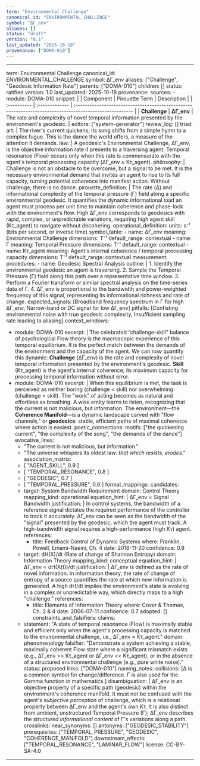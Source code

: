 ```yaml
---
term: "Environmental Challenge"
canonical_id: "ENVIRONMENTAL_CHALLENGE"
symbol: "ΔΓ_env"
aliases: []
status: "draft"
version: "0.1"
last_updated: "2025-10-18"
provenance: ["DOMA-010"]
---
```


---
term: Environmental Challenge
canonical_id: ENVIRONMENTAL_CHALLENGE
symbol: ΔΓ_env
aliases: ["Challenge", "Geodesic Information Rate"]
parents: ["DOMA-010"]
children: []
status: ratified
version: 1.0
last_updated: 2025-10-18
provenance:
  sources:
    - module: DOMA-010
      snippet: |
        | Component | Pirouette Term | Description                                                                                             |
        | :---------- | :------------- | :------------------------------------------------------------------------------------------------------ |
        | **Challenge** | **ΔΓ_env**     | The rate and complexity of novel temporal information presented by the environment's geodesic.          |
  editors: ["system-generator"]
  review_log: []
triad:
  art: |
    The river's current quickens; its song shifts from a simple hymn to a complex fugue. This is the dance the world offers, a measure of the attention it demands.
  law: |
    A geodesic's Environmental Challenge, ΔΓ_env, is the objective information rate it presents to a traversing agent. Temporal resonance (Flow) occurs only when this rate is commensurate with the agent's temporal processing capacity (ΔΓ_env ≈ Kτ_agent).
  philosophy: |
    Challenge is not an obstacle to be overcome, but a signal to be met. It is the necessary environmental demand that invites an agent to rise to its full capacity, turning potential coherence into manifest action. Without challenge, there is no dance.
pirouette_definition: |
  The rate (Δ) and informational complexity of the temporal pressure (Γ) field along a specific environmental geodesic. It quantifies the dynamic informational load an agent must process per unit time to maintain coherence and phase-lock with the environment's flow. High ΔΓ_env corresponds to geodesics with rapid, complex, or unpredictable variations, requiring high agent skill (Kτ_agent) to navigate without decohering.
operational_definition:
  units: s⁻¹ (bits per second, or inverse time)
  symbol_table:
    - name: ΔΓ_env
      meaning: Environmental Challenge
      dimensions: T⁻¹
      default_range: contextual
    - name: Γ
      meaning: Temporal Pressure
      dimensions: T⁻¹
      default_range: contextual
    - name: Kτ_agent
      meaning: Agent's internal coherence / temporal processing capacity
      dimensions: T⁻¹
      default_range: contextual
  measurement:
    procedures:
      - name: Geodesic Spectral Analysis
        outline: |
          1. Identify the environmental geodesic an agent is traversing.
          2. Sample the Temporal Pressure (Γ) field along this path over a representative time window.
          3. Perform a Fourier transform or similar spectral analysis on the time-series data of Γ.
          4. ΔΓ_env is proportional to the bandwidth and power-weighted frequency of this signal, representing its informational richness and rate of change.
        expected_signals: [Broadband frequency spectrum in Γ for high ΔΓ_env, Narrow-band or DC signal for low ΔΓ_env]
        pitfalls: [Conflating environmental noise with true geodesic complexity, Insufficient sampling rate leading to aliasing]
context_windows:
  - module: DOMA-010
    excerpt: |
      The celebrated “challenge-skill” balance of psychological Flow theory is the macroscopic experience of this temporal equilibrium. It is the perfect match between the demands of the environment and the capacity of the agent. We can now quantify this dynamic: **Challenge** (ΔΓ_env) is the rate and complexity of novel temporal information presented by the environment's geodesic. **Skill** (Kτ_agent) is the agent's internal coherence; its maximum capacity for processing temporal information without error.
  - module: DOMA-010
    excerpt: |
      When this equilibrium is met, the task is perceived as neither boring (challenge < skill) nor overwhelming (challenge > skill). The "work" of acting becomes as natural and effortless as breathing. A wise entity learns to listen, recognizing that the current is not malicious, but information. The environment—the **Coherence Manifold**—is a dynamic landscape carved with "flow channels," or **geodesics**: stable, efficient paths of maximal coherence where action is easiest.
poetic_connections:
  motifs: ["the quickening current", "the complexity of the song", "the demands of the dance"]
  evocative_lines:
    - "The current is not malicious, but information."
    - "The universe whispers its oldest law: *that which resists, erodes*."
  association_matrix:
    - [ "AGENT_SKILL", 0.9 ]
    - [ "TEMPORAL_RESONANCE", 0.8 ]
    - [ "GEODESIC", 0.7 ]
    - [ "TEMPORAL_PRESSURE", 0.6 ]
formal_mappings:
  candidates:
    - target: System Bandwidth Requirement
      domain: Control Theory
      mapping_kind: operational
      equation_hint: |
        ΔΓ_env ∝ Signal Bandwidth
      justification: |
        In control systems, the bandwidth of a reference signal dictates the required performance of the controller to track it accurately. ΔΓ_env can be seen as the bandwidth of the "signal" presented by the geodesic, which the agent must track. A high-bandwidth signal requires a high-performance (high Kτ) agent.
      references:
        - title: Feedback Control of Dynamic Systems
          where: Franklin, Powell, Emami-Naeini, Ch. 4
          date: 2018-11-20
      confidence: 0.8
    - target: dH(X)/dt (Rate of change of Shannon Entropy)
      domain: Information Theory
      mapping_kind: conceptual
      equation_hint: |
        ΔΓ_env ∝ dH(X(t))/dt
      justification: |
        ΔΓ_env is defined as the rate of novel information. In information theory, the rate of change of entropy of a source quantifies the rate at which new information is generated. A high dH/dt implies the environment's state is evolving in a complex or unpredictable way, which directly maps to a high "challenge."
      references:
        - title: Elements of Information Theory
          where: Cover & Thomas, Ch. 2 & 4
          date: 2006-07-11
      confidence: 0.7
  adopted: []
constraints_and_falsifiers:
  claims:
    - statement: "A state of temporal resonance (Flow) is maximally stable and efficient only when the agent's processing capacity is matched to the environmental challenge, i.e., ΔΓ_env ≈ Kτ_agent."
      domain: phenomenology
      falsifier: "Demonstrate a system achieving a stable, maximally coherent Flow state where a significant mismatch exists (e.g., ΔΓ_env >> Kτ_agent or ΔΓ_env << Kτ_agent), or in the absence of a structured environmental challenge (e.g., pure white noise)."
      status: proposed
      links: ["DOMA-010"]
naming_notes:
  collisions: [Δ is a common symbol for change/difference. Γ is also used for the Gamma function in mathematics.]
  disambiguation: |
    ΔΓ_env is an objective property of a specific path (geodesic) within the environment's coherence manifold. It must not be confused with the agent's *subjective perception* of challenge, which is a relational property between ΔΓ_env and the agent's own Kτ. It is also distinct from ambient, unstructured Temporal Pressure (Γ); ΔΓ_env describes the *structured informational content* of Γ's variations along a path.
crosslinks:
  near_synonyms: []
  antonyms: ["GEODESIC_STABILITY"]
  prerequisites: ["TEMPORAL_PRESSURE", "GEODESIC", "COHERENCE_MANIFOLD"]
  downstream_effects: ["TEMPORAL_RESONANCE", "LAMINAR_FLOW"]
license: CC-BY-SA-4.0
---